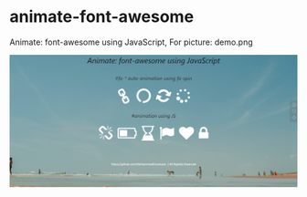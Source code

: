 # animate-font-awesome
Animate: font-awesome using JavaScript, For picture: demo.png

<img src="https://github.com/MohammedDeveloper/animate-font-awesome/blob/master/demo.PNG" />
